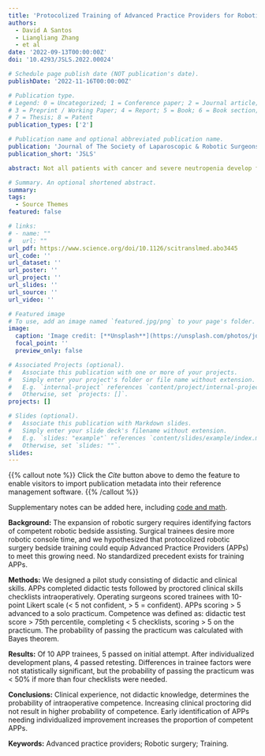 ```yaml
---
title: 'Protocolized Training of Advanced Practice Providers for Robotic Surgery Improves the Quality of Intraoperative Assistance'
authors:
  - David A Santos
  - Liangliang Zhang
  - et al
date: '2022-09-13T00:00:00Z'
doi: '10.4293/JSLS.2022.00024'

# Schedule page publish date (NOT publication's date).
publishDate: '2022-11-16T00:00:00Z'

# Publication type.
# Legend: 0 = Uncategorized; 1 = Conference paper; 2 = Journal article;
# 3 = Preprint / Working Paper; 4 = Report; 5 = Book; 6 = Book section;
# 7 = Thesis; 8 = Patent
publication_types: ['2']

# Publication name and optional abbreviated publication name.
publication: 'Journal of The Society of Laparoscopic & Robotic Surgeons'
publication_short: 'JSLS'

abstract: Not all patients with cancer and severe neutropenia develop fever, and the fecal microbiome may play a role. In a single-center study of patients undergoing hematopoietic cell transplant (n = 119), the fecal microbiome was characterized at onset of severe neutropenia. A total of 63 patients (53%) developed a subsequent fever, and their fecal microbiome displayed increased relative abundances of Akkermansia muciniphila, a species of mucin-degrading bacteria (P = 0.006, corrected for multiple comparisons). Two therapies that induce neutropenia, irradiation and melphalan, similarly expanded A. muciniphila and additionally thinned the colonic mucus layer in mice. Caloric restriction of unirradiated mice also expanded A. muciniphila and thinned the colonic mucus layer. Antibiotic treatment to eradicate A. muciniphila before caloric restriction preserved colonic mucus, whereas A. muciniphila reintroduction restored mucus thinning. Caloric restriction of unirradiated mice raised colonic luminal pH and reduced acetate, propionate, and butyrate. Culturing A. muciniphila in vitro with propionate reduced utilization of mucin as well as of fucose. Treating irradiated mice with an antibiotic targeting A. muciniphila or propionate preserved the mucus layer, suppressed translocation of flagellin, reduced inflammatory cytokines in the colon, and improved thermoregulation. These results suggest that diet, metabolites, and colonic mucus link the microbiome to neutropenic fever and may guide future microbiome-based preventive strategies.

# Summary. An optional shortened abstract.
summary: 
tags:
  - Source Themes
featured: false

# links:
# - name: ""
#   url: ""
url_pdf: https://www.science.org/doi/10.1126/scitranslmed.abo3445
url_code: ''
url_dataset: ''
url_poster: ''
url_project: ''
url_slides: ''
url_source: ''
url_video: ''

# Featured image
# To use, add an image named `featured.jpg/png` to your page's folder.
image:
  caption: 'Image credit: [**Unsplash**](https://unsplash.com/photos/jdD8gXaTZsc)'
  focal_point: ''
  preview_only: false

# Associated Projects (optional).
#   Associate this publication with one or more of your projects.
#   Simply enter your project's folder or file name without extension.
#   E.g. `internal-project` references `content/project/internal-project/index.md`.
#   Otherwise, set `projects: []`.
projects: []

# Slides (optional).
#   Associate this publication with Markdown slides.
#   Simply enter your slide deck's filename without extension.
#   E.g. `slides: "example"` references `content/slides/example/index.md`.
#   Otherwise, set `slides: ""`.
slides:
---
```


{{% callout note %}}
Click the _Cite_ button above to demo the feature to enable visitors to import publication metadata into their reference management software.
{{% /callout %}}

Supplementary notes can be added here, including [code and math](https://wowchemy.com/docs/content/writing-markdown-latex/).

**Background:** The expansion of robotic surgery requires identifying factors of competent robotic bedside assisting. Surgical trainees desire more robotic console time, and we hypothesized that protocolized robotic surgery bedside training could equip Advanced Practice Providers (APPs) to meet this growing need. No standardized precedent exists for training APPs.

**Methods:** We designed a pilot study consisting of didactic and clinical skills. APPs completed didactic tests followed by proctored clinical skills checklists intraoperatively. Operating surgeons scored trainees with 10-point Likert scale (< 5 not confident, > 5 = confident). APPs scoring > 5 advanced to a solo practicum. Competence was defined as: didactic test score > 75th percentile, completing < 5 checklists, scoring > 5 on the practicum. The probability of passing the practicum was calculated with Bayes theorem.

**Results:** Of 10 APP trainees, 5 passed on initial attempt. After individualized development plans, 4 passed retesting. Differences in trainee factors were not statistically significant, but the probability of passing the practicum was < 50% if more than four checklists were needed.

**Conclusions:** Clinical experience, not didactic knowledge, determines the probability of intraoperative competence. Increasing clinical proctoring did not result in higher probability of competence. Early identification of APPs needing individualized improvement increases the proportion of competent APPs.

**Keywords:** Advanced practice providers; Robotic surgery; Training.
